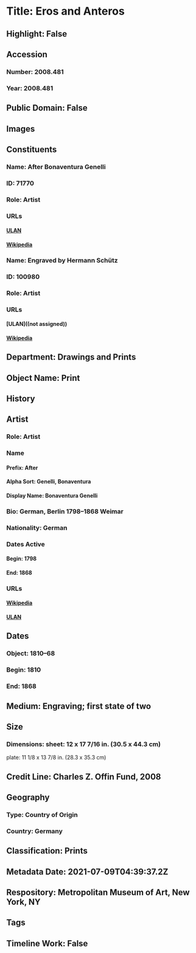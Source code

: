 # Title: Eros and Anteros
## Highlight: False
## Accession
### Number: 2008.481
### Year: 2008.481
## Public Domain: False
## Images
## Constituents
### Name: After Bonaventura Genelli
### ID: 71770
### Role: Artist
### URLs
#### [ULAN](http://vocab.getty.edu/page/ulan/500026341)
#### [Wikipedia](https://www.wikidata.org/wiki/Q466131)
### Name: Engraved by Hermann Schütz
### ID: 100980
### Role: Artist
### URLs
#### [ULAN]((not assigned))
#### [Wikipedia](https://www.wikidata.org/wiki/Q80180507)
## Department: Drawings and Prints
## Object Name: Print
## History
## Artist
### Role: Artist
### Name
#### Prefix: After
#### Alpha Sort: Genelli, Bonaventura
#### Display Name: Bonaventura Genelli
### Bio: German, Berlin 1798–1868 Weimar
### Nationality: German
### Dates Active
#### Begin: 1798
#### End: 1868
### URLs
#### [Wikipedia](https://www.wikidata.org/wiki/Q466131)
#### [ULAN](http://vocab.getty.edu/page/ulan/500026341)
## Dates
### Object: 1810–68
### Begin: 1810
### End: 1868
## Medium: Engraving; first state of two
## Size
### Dimensions: sheet: 12 x 17 7/16 in. (30.5 x 44.3 cm)
plate: 11 1/8 x 13 7/8 in. (28.3 x 35.3 cm)
## Credit Line: Charles Z. Offin Fund, 2008
## Geography
### Type: Country of Origin
### Country: Germany
## Classification: Prints
## Metadata Date: 2021-07-09T04:39:37.2Z
## Respository: Metropolitan Museum of Art, New York, NY
## Tags
## Timeline Work: False